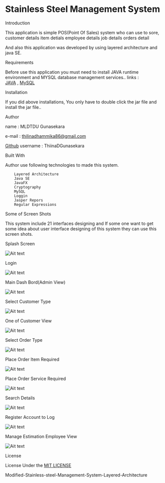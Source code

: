# Stainless Steel Management System 

Introduction

This application is simple POS(Point Of Sales) system who can use to sore,
        customer details 
        item detials
        employee details
        job details
        orders detail 
        
And also this application was developed by using layered architecture and java SE.

Requirements

Before use this application you must need to install JAVA runtime environment and MYSQL database management services..
links :  
    [JAVA](https://www.oracle.com/technetwork/java/javase/downloads/jdk8-downloads-2133151.html) ,
    [MySQL](https://www.mysql.com/)


Installation

If you did above installations, You only have to double click the jar file and install the jar file..

Author

name  : MLDTDU Gunasekara

e-mail : thilinadhammika86@gmail.com

[Github](https://github.com/ThilinaDGunasekara) username : ThiinaDGunasekara


Built With

Author use following technologies to made this system.

        Layered Architecture
        Java SE
        JavaFX
        Cryptography
        MySQL
        Loggin
        Jasper Repors
        Regular Expressions

Some of Screen Shots

This system include 21 interfaces designing and If some one want to get some idea about user interface designing of this system they can use this screen shots.

Splash Screen

![Ait text](project-image/IMG_20191203_025652.JPG)

Login

![Ait text](project-image/IMG_20191203_041346.JPG)

Main Dash Bord(Admin View)

![Ait text](project-image/IMG_20191203_030005.JPG)

Select Customer Type

![Ait text](project-image/IMG_20191203_030134.JPG)

One of Customer View

![Ait text](project-image/IMG_20191203_025510.JPG)

Select Order Type

![Ait text](project-image/IMG_20191203_025826.JPG)

Place Order Item Required

![Ait text](project-image/IMG_20191203_041418.JPG)

Place Order Service Required

![Ait text](project-image/IMG_20191203_041503.JPG)

Search Details

![Ait text](project-image/IMG_20191203_025605.JPG)

Register Account to Log

![Ait text](project-image/IMG_20191203_025748.JPG)

Manage Estimation Employee View

![Ait text](project-image/IMG_20191203_030209.JPG)

License

License Under the [MIT LICENSE](LICENSE)

Modified-Stainless-steel-Management-System-Layered-Architecture
